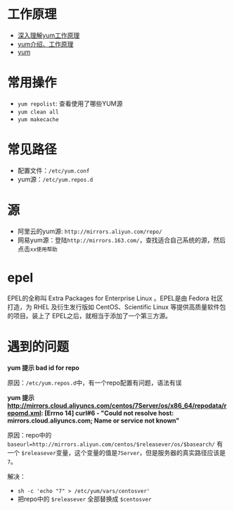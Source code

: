 # 工作原理
  - [深入理解yum工作原理](http://www.firefoxbug.com/index.php/archives/2777/)
  - [yum介绍、工作原理](https://blog.csdn.net/WYpersist/article/details/79932991)
  - [yum](http://yum.baseurl.org/index.html)

# 常用操作
  - `yum repolist`: 查看使用了哪些YUM源
  - `yum clean all`
  - `yum makecache`

# 常见路径
  - 配置文件：`/etc/yum.conf`
  - yum源：`/etc/yum.repos.d`

# 源
  - 阿里云的yum源: `http://mirrors.aliyun.com/repo/`
  - 网易yum源：登陆`http://mirrors.163.com/`，查找适合自己系统的源，然后点击`xx使用帮助`

# epel

EPEL的全称叫 Extra Packages for Enterprise Linux 。EPEL是由 Fedora 社区打造，为 RHEL 及衍生发行版如 CentOS、Scientific Linux 等提供高质量软件包的项目。装上了 EPEL之后，就相当于添加了一个第三方源。

# 遇到的问题

**yum 提示 bad id for repo**

原因：`/etc/yum.repos.d`中，有一个repo配置有问题，语法有误

**yum 提示 http://mirrors.cloud.aliyuncs.com/centos/7Server/os/x86_64/repodata/repomd.xml: [Errno 14] curl#6 - "Could not resolve host: mirrors.cloud.aliyuncs.com; Name or service not known"**

原因：repo中的`baseurl=http://mirrors.aliyun.com/centos/$releasever/os/$basearch/` 有一个 `$releasever`变量，这个变量的值是`7Server`，但是服务器的真实路径应该是`7`。

解决：
  - `sh -c 'echo "7" > /etc/yum/vars/centosver'`
  - 把repo中的 `$releasever` 全部替换成 `$centosver`
